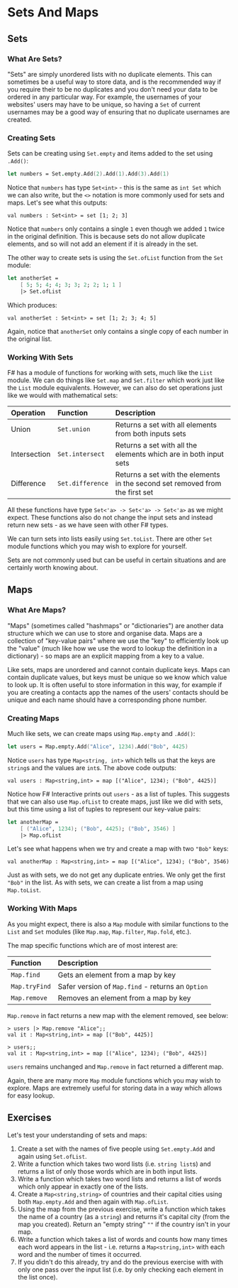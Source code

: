 # Sets And Maps

## Sets

### What Are Sets?

"Sets" are simply unordered lists with no duplicate elements. This can sometimes be a useful way to store data, and is the recommended way if you require their to be no duplicates and you don't need your data to be ordered in any particular way. For example, the usernames of your websites' users may have to be unique, so having a `Set` of current usernames may be a good way of ensuring that no duplicate usernames are created.

### Creating Sets

Sets can be creating using `Set.empty` and items added to the set using `.Add()`:

```fsharp
let numbers = Set.empty.Add(2).Add(1).Add(3).Add(1)
```

Notice that `numbers` has type `Set<int>` - this is the same as `int Set` which we can also write, but the `<>` notation is more commonly used for sets and maps. Let's see what this outputs:

```
val numbers : Set<int> = set [1; 2; 3]
```

Notice that `numbers` only contains a single `1` even though we added `1` twice in the original definition. This is because sets do not allow duplicate elements, and so will not add an element if it is already in the set.

The other way to create sets is using the `Set.ofList` function from the `Set` module:

```fsharp
let anotherSet =
    [ 5; 5; 4; 4; 3; 3; 2; 2; 1; 1 ]
    |> Set.ofList
```

Which produces:

```
val anotherSet : Set<int> = set [1; 2; 3; 4; 5]
```

Again, notice that `anotherSet` only contains a single copy of each number in the original list.

### Working With Sets

F# has a module of functions for working with sets, much like the `List` module. We can do things like `Set.map` and `Set.filter` which work just like the `List` module equivalents. However, we can also do set operations just like we would with mathematical sets:

| Operation    | Function         | Description                                                                  |
| :----------- | :--------------- | :--------------------------------------------------------------------------- |
| Union        | `Set.union`      | Returns a set with all elements from both inputs sets                        |
| Intersection | `Set.intersect`  | Returns a set with all the elements which are in both input sets             |
| Difference   | `Set.difference` | Returns a set with the elements in the second set removed from the first set |

All these functions have type `Set<'a> -> Set<'a> -> Set<'a>` as we might expect. These functions also do not change the input sets and instead return new sets - as we have seen with other F# types.

We can turn sets into lists easily using `Set.toList`. There are other `Set` module functions which you may wish to explore for yourself.

Sets are not commonly used but can be useful in certain situations and are certainly worth knowing about.

## Maps

### What Are Maps?

"Maps" (sometimes called "hashmaps" or "dictionaries") are another data structure which we can use to store and organise data. Maps are a collection of "key-value pairs" where we use the "key" to efficiently look up the "value" (much like how we use the word to lookup the definition in a dictionary) - so maps are an explicit mapping from a key to a value.

Like sets, maps are unordered and cannot contain duplicate keys. Maps can contain duplicate values, but keys must be unique so we know which value to look up. It is often useful to store information in this way, for example if you are creating a contacts app the names of the users' contacts should be unique and each name should have a corresponding phone number.

### Creating Maps

Much like sets, we can create maps using `Map.empty` and `.Add()`:

```fsharp
let users = Map.empty.Add("Alice", 1234).Add("Bob", 4425)
```

Notice `users` has type `Map<string, int>` which tells us that the keys are `string`s and the values are `int`s. The above code outputs:

```
val users : Map<string,int> = map [("Alice", 1234); ("Bob", 4425)]
```

Notice how F# Interactive prints out `users` - as a list of tuples. This suggests that we can also use `Map.ofList` to create maps, just like we did with sets, but this time using a list of tuples to represent our key-value pairs:

```fsharp
let anotherMap =
    [ ("Alice", 1234); ("Bob", 4425); ("Bob", 3546) ]
    |> Map.ofList
```

Let's see what happens when we try and create a map with two `"Bob"` keys:

```
val anotherMap : Map<string,int> = map [("Alice", 1234); ("Bob", 3546)
```

Just as with sets, we do not get any duplicate entries. We only get the first `"Bob"` in the list. As with sets, we can create a list from a map using `Map.toList`.

### Working With Maps

As you might expect, there is also a `Map` module with similar functions to the `List` and `Set` modules (like `Map.map`, `Map.filter`, `Map.fold`, etc.).

The map specific functions which are of most interest are:

| Function      | Description                                       |
| :------------ | :------------------------------------------------ |
| `Map.find`    | Gets an element from a map by key                 |
| `Map.tryFind` | Safer version of `Map.find` - returns an `Option` |
| `Map.remove`  | Removes an element from a map by key              |

`Map.remove` in fact returns a new map with the element removed, see below:

``` {highlight: [2, 5]}
> users |> Map.remove "Alice";;
val it : Map<string,int> = map [("Bob", 4425)]

> users;;
val it : Map<string,int> = map [("Alice", 1234); ("Bob", 4425)]
```

`users` remains unchanged and `Map.remove` in fact returned a different map.

Again, there are many more `Map` module functions which you may wish to explore. Maps are extremely useful for storing data in a way which allows for easy lookup.

## Exercises

Let's test your understanding of sets and maps:

1. Create a set with the names of five people using `Set.empty.Add` and again using `Set.ofList`.
2. Write a function which takes two word lists (i.e. `string list`s) and returns a list of only those words which are in both input lists.
3. Write a function which takes two word lists and returns a list of words which only appear in exactly one of the lists.
4. Create a `Map<string,string>` of countries and their capital cities using both `Map.empty.Add` and then again with `Map.ofList`.
5. Using the map from the previous exercise, write a function which takes the name of a country (as a `string`) and returns it's capital city (from the map you created). Return an "empty string" `""` if the country isn't in your map.
6. Write a function which takes a list of words and counts how many times each word appears in the list - i.e. returns a `Map<string,int>` with each word and the number of times it occurred.
7. If you didn't do this already, try and do the previous exercise with with only one pass over the input list (i.e. by only checking each element in the list once).
